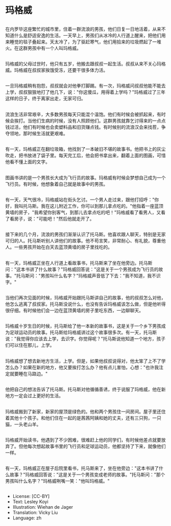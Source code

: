 # 玛格威

##
在内罗毕这座繁忙的城市里，住着一群流浪的男孩，他们日复一日地活着，从来不知道什么是舒适安逸的生活。一天早上，男孩们从冰冷的人行道上醒来，把他们用来睡觉的毯子叠起来。天太冷了，为了驱赶寒气，他们用拾来的垃圾燃起了一堆火。在这群男孩中有一个人叫玛格威。

##
玛格威的父母过世时，他只有五岁，他搬去跟叔叔一起生活。叔叔从来不关心玛格威。玛格威在叔叔家挨饿受冻，还要干很多体力活。

##
一旦玛格威稍有抱怨，叔叔就会对他拳打脚踢。有一次，玛格威问叔叔他能不能去上学，叔叔狠狠地打了他几下，说："你这傻瓜，用得着上学吗？"玛格威过了三年这样的日子，终于离家出走，无家可归。

##
流浪生活非常艰辛，大多数男孩每天只能混个温饱。他们有时候会被抓起来，有时候会挨打。当他们生病的时候，没有人照顾他们。这群男孩就靠乞讨得来的一点点钱过活，他们有时候也会卖塑料品和旧货赚点钱。有时候别的流浪汉会来找茬，争夺领地，那时候生活就更艰难。

##
有一天，玛格威正在翻垃圾箱，他找到了一本破旧不堪的故事书。他把书上的灰尘吹走，把书放进了袋子里。每天完工后，他会把书拿出来，翻着上面的图画，可惜他看不懂上面的文字。

##
图画书讲的是一个男孩长大成为飞行员的故事。玛格威有时候会梦想自己成为一个飞行员。有时候，他想象着自己就是故事中的男孩。

##
有一天，天气很冷，玛格威站在街头乞讨。一个男人走过来，跟他打招呼："你好，我叫托马斯。我在这儿附近工作，你可以到那儿拿点吃的。"他指着一座蓝顶黄墙的房子，"我希望你别客气，到那儿去拿点吃的吧！"玛格威看了看男人，又看了看房子，说："可能吧！"然后他就走开了。

##
接下来的几个月，流浪的男孩们渐渐认识了托马斯。他喜欢跟人聊天，特别是无家可归的人。托马斯听别人讲他们的故事。他不苟言笑，非常耐心、有礼貌，尊重他人。一些男孩开始在白天去蓝顶黄墙的房子里找吃的。

##
有一天，玛格威正坐在人行道上看故事书，托马斯来了坐在他旁边。托马斯问："这本书讲了什么故事？"玛格威回答说："这是关于一个男孩成为飞行员的故事。"托马斯问："男孩叫什么名字？"玛格威声音低了下去："我不知道，我不识字。"

##
当他们再次见面的时候，玛格威开始跟托马斯讲自己的故事，他的叔叔怎么对他，他怎么逃离了叔叔家。托马斯没说什么，也没有告诉玛格威该怎么做，但是他听得很仔细。有时候他们会一边在蓝顶黄墙的房子里吃东西，一边聊聊天。

##
玛格威十岁生日的时候，托马斯给了他一本新的故事书，这是关于一个乡下男孩成为足球运动员的故事。托马斯给玛格威讲过这个故事很多次。有一天，托马斯说："我觉得你应该去上学，去识字。你觉得呢？"托马斯说他知道一个地方，孩子们可以住在那儿，上学。

##
玛格威想了想去新地方生活，上学。但是，如果他叔叔说得对，他太笨了上不了学怎么办？如果在新的地方，他又要挨打怎么办？他有点儿害怕，心想："也许我注定就要睡在马路边。"

##
他把自己的想法告诉了托马斯。托马斯对他循循善诱，终于说服了玛格威，他在新地方一定会过上更好的生活。

##
玛格威搬到了新家，新家的屋顶是绿色的。他和两个男孩住一间房间。屋子里还住着其他十个孩子。和他们住在一起的是茜茜阿姨和她的丈夫，还有三只狗，一只猫，一头老山羊。

##
玛格威开始读书，他遇到了不少困难，很难赶上他的同学们，有时候他差点就要放弃了。但他每次想起故事书里的飞行员和足球运动员，他都坚持了下来，就像他们一样。

##
有一天，玛格威正在屋子后院里看书，托马斯来了，坐在他旁边："这本书讲了什么故事？"玛格威回答说："这是关于一个男孩变成老师的故事。"托马斯问："那个男孩叫什么名字？"玛格威咧嘴一笑："他叫玛格威。"

##
* License: [CC-BY]
* Text: Lesley Koyi
* Illustration: Wiehan de Jager
* Translation: Vicky Liu
* Language: zh
